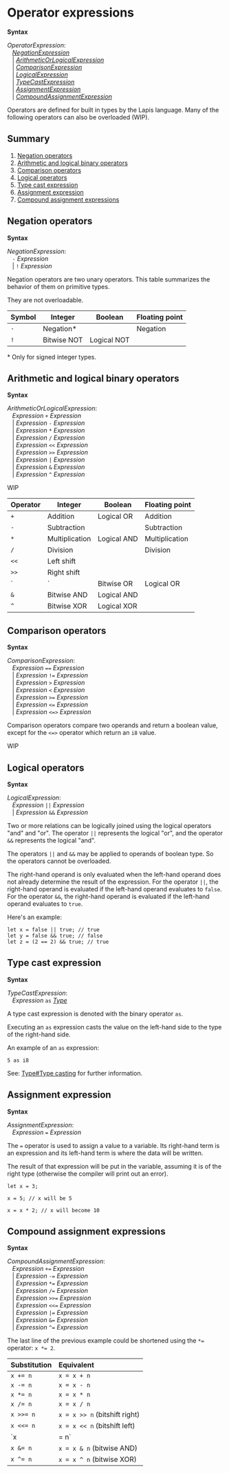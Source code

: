 # Operator expressions

<div style="background-color: rgba(255, 255, 255, 0.15);">
<strong>Syntax</strong>

*OperatorExpression*: <br/>
 &nbsp;&nbsp; [*NegationExpression*](#negation-operators) <br/>
 &nbsp;&nbsp; | [*ArithmeticOrLogicalExpression*](#arithmetic-and-logical-binary-operators) <br/>
 &nbsp;&nbsp; | [*ComparisonExpression*](#comparison-operators) <br/>
 &nbsp;&nbsp; | [*LogicalExpression*](#logical-operators) <br/>
 &nbsp;&nbsp; | [*TypeCastExpression*](#type-cast-expression) <br/>
 &nbsp;&nbsp; | [*AssignmentExpression*](#assignment-expression) <br/>
 &nbsp;&nbsp; | [*CompoundAssignmentExpression*](#compound-assignment-expressions)
</div>

Operators are defined for built in types by the Lapis language.
Many of the following operators can also be overloaded (WIP).

## Summary

 1. [Negation operators](#negation-operators)
 2. [Arithmetic and logical binary operators](#arithmetic-and-logical-binary-operators)
 3. [Comparison operators](#comparison-operators)
 4. [Logical operators](#logical-operators)
 5. [Type cast expression](#type-cast-expression)
 6. [Assignment expression](#assignment-expression)
 7. [Compound assignment expressions](#compound-assignment-expressions)

## Negation operators

<div style="background-color: rgba(255, 255, 255, 0.15);">
<strong>Syntax</strong>

*NegationExpression*: <br/>
 &nbsp;&nbsp; `-` *Expression* <br/>
 &nbsp;&nbsp; | `!` *Expression*
</div>

Negation operators are two unary operators.
This table summarizes the behavior of them on primitive types.

They are not overloadable.

|  Symbol  |  Integer    |  Boolean    |  Floating point  |
|----------|-------------|-------------|------------------|
|   `-`    | Negation*   |             | Negation         |
|   `!`    | Bitwise NOT | Logical NOT |                  |

\* Only for signed integer types.

## Arithmetic and logical binary operators

<div style="background-color: rgba(255, 255, 255, 0.15);">
<strong>Syntax</strong>

*ArithmeticOrLogicalExpression*: <br/>
 &nbsp;&nbsp; *Expression* `+` *Expression* <br/>
 &nbsp;&nbsp; | *Expression* `-` *Expression* <br/>
 &nbsp;&nbsp; | *Expression* `*` *Expression* <br/>
 &nbsp;&nbsp; | *Expression* `/` *Expression* <br/>
 &nbsp;&nbsp; | *Expression* `<<` *Expression* <br/>
 &nbsp;&nbsp; | *Expression* `>>` *Expression* <br/>
 &nbsp;&nbsp; | *Expression* `|` *Expression* <br/>
 &nbsp;&nbsp; | *Expression* `&` *Expression* <br/>
 &nbsp;&nbsp; | *Expression* `^` *Expression* <br/>
</div>

WIP

|  Operator  |  Integer         |  Boolean    |  Floating point  |
|------------|------------------|-------------|------------------|
| `+`        | Addition         | Logical OR  | Addition         |
| `-`        | Subtraction      |             | Subtraction      |
| `*`        | Multiplication   | Logical AND | Multiplication   |
| `/`        | Division         |             | Division         |
| `<<`       | Left shift       |             |                  |
| `>>`       | Right shift      |             |                  |
| `|`        | Bitwise OR       | Logical OR  |                  |
| `&`        | Bitwise AND      | Logical AND |                  |
| `^`        | Bitwise XOR      | Logical XOR |                  |

## Comparison operators

<div style="background-color: rgba(255, 255, 255, 0.15);">
<strong>Syntax</strong>

*ComparisonExpression*: <br/>
 &nbsp;&nbsp; *Expression* `==` *Expression* <br/>
 &nbsp;&nbsp; | *Expression* `!=` *Expression* <br/>
 &nbsp;&nbsp; | *Expression* `>` *Expression* <br/>
 &nbsp;&nbsp; | *Expression* `<` *Expression* <br/>
 &nbsp;&nbsp; | *Expression* `>=` *Expression* <br/>
 &nbsp;&nbsp; | *Expression* `<=` *Expression* <br/>
 &nbsp;&nbsp; | *Expression* `<=>` *Expression* <br/>
</div>

Comparison operators compare two operands and return a boolean value, except for the `<=>` operator which return an `i8` value.

WIP

## Logical operators

<div style="background-color: rgba(255, 255, 255, 0.15);">
<strong>Syntax</strong>

*LogicalExpression*: <br/>
 &nbsp;&nbsp; *Expression* `||` *Expression* <br/>
 &nbsp;&nbsp; | *Expression* `&&` *Expression*
</div>

Two or more relations can be logically joined using the logical operators "and" and "or".
The operator `||` represents the logical "or", and the operator `&&` represents the logical "and".

The operators `||` and `&&` may be applied to operands of boolean type. So the operators cannot be overloaded.

The right-hand operand is only evaluated when the left-hand operand does not already determine the result of the expression.
For the operator `||`, the right-hand operand is evaluated if the left-hand operand evaluates to `false`.
For the operator `&&`, the right-hand operand is evaluated if the left-hand operand evaluates to `true`.

Here's an example:
```lapis
let x = false || true; // true
let y = false && true; // false
let z = (2 == 2) && true; // true
```

## Type cast expression

<div style="background-color: rgba(255, 255, 255, 0.15);">
<strong>Syntax</strong>

*TypeCastExpression*: <br/>
 &nbsp;&nbsp; *Expression* `as` [*Type*](../../types.md)
</div>

A type cast expression is denoted with the binary operator `as`.

Executing an `as` expression casts the value on the left-hand side to the type of the right-hand side.

An example of an `as` expression:
```lapis
5 as i8
```

See: [Type#Type casting](../../types.md#type-casting) for further information.

## Assignment expression

<div style="background-color: rgba(255, 255, 255, 0.15);">
<strong>Syntax</strong>

*AssignmentExpression*: <br/>
 &nbsp;&nbsp; *Expression* `=` *Expression*
</div>

The `=` operator is used to assign a value to a variable.
Its right-hand term is an expression and its left-hand term is where the data will be written.

The result of that expression will be put in the variable, assuming it is of the right type (otherwise the compiler will print out an error).

```lapis
let x = 3;

x = 5; // x will be 5

x = x * 2; // x will become 10
```

## Compound assignment expressions

<div style="background-color: rgba(255, 255, 255, 0.15);">
<strong>Syntax</strong>

*CompoundAssignmentExpression*: <br/>
 &nbsp;&nbsp; *Expression* `+=` *Expression* <br/>
 &nbsp;&nbsp; | *Expression* `-=` *Expression* <br/>
 &nbsp;&nbsp; | *Expression* `*=` *Expression* <br/>
 &nbsp;&nbsp; | *Expression* `/=` *Expression* <br/>
 &nbsp;&nbsp; | *Expression* `>>=` *Expression* <br/>
 &nbsp;&nbsp; | *Expression* `<<=` *Expression* <br/>
 &nbsp;&nbsp; | *Expression* `|=` *Expression* <br/>
 &nbsp;&nbsp; | *Expression* `&=` *Expression* <br/>
 &nbsp;&nbsp; | *Expression* `^=` *Expression* <br/>
</div>

The last line of the previous example could be shortened using the `*=` operator: `x *= 2`.

| Substitution | Equivalent |
| :------------- | :------------- |
| `x += n` | `x = x + n` |
| `x -= n` | `x = x - n` |
| `x *= n` | `x = x * n` |
| `x /= n` | `x = x / n` |
| `x >>= n` | `x = x >> n` (bitshift right) |
| `x <<= n` | `x = x << n` (bitshift left) |
| `x |= n` | `x = x | n` (bitwise OR) |
| `x &= n` | `x = x & n` (bitwise AND) |
| `x ^= n` | `x = x ^ n` (bitwise XOR) |
